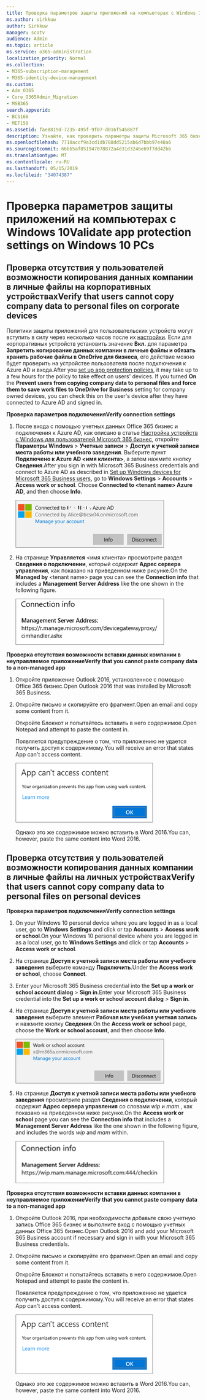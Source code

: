 ```yaml
---
title: Проверка параметров защиты приложений на компьютерах с Windows 10
ms.author: sirkkuw
author: Sirkkuw
manager: scotv
audience: Admin
ms.topic: article
ms.service: o365-administration
localization_priority: Normal
ms.collection:
- M365-subscription-management
- M365-identity-device-management
ms.custom:
- Adm_O365
- Core_O365Admin_Migration
- MSB365
search.appverid:
- BCS160
- MET150
ms.assetid: fae8819d-7235-495f-9f07-d016f545887f
description: Узнайте, как проверить параметры защиты Microsoft 365 бизнес-приложений на устройствах с Windows 10.
ms.openlocfilehash: 7710accf9a3cd1db788dd5215ab6d7bbb97e48a6
ms.sourcegitcommit: 66bb5af851947078872a4d31d3246e69f7dd42bb
ms.translationtype: MT
ms.contentlocale: ru-RU
ms.lasthandoff: 05/15/2019
ms.locfileid: "34074387"
---
```

# <a name="validate-app-protection-settings-on-windows-10-pcs"></a><span data-ttu-id="fe6e8-103">Проверка параметров защиты приложений на компьютерах с Windows 10</span><span class="sxs-lookup"><span data-stu-id="fe6e8-103">Validate app protection settings on Windows 10 PCs</span></span>

## <a name="verify-that-users-cannot-copy-company-data-to-personal-files-on-corporate-devices"></a><span data-ttu-id="fe6e8-104">Проверка отсутствия у пользователей возможности копирования данных компании в личные файлы на корпоративных устройствах</span><span class="sxs-lookup"><span data-stu-id="fe6e8-104">Verify that users cannot copy company data to personal files on corporate devices</span></span>

<span data-ttu-id="fe6e8-p101">Политики защиты приложений для пользовательских устройств могут вступить в силу через несколько часов после их [настройки](protection-settings-for-windows-10-devices.md). Если для корпоративных устройств установить значение **Вкл.** для параметра **Запретить копирование данных компании в личные файлы и обязать хранить рабочие файлы в OneDrive для бизнеса**, его действие можно будет проверить на устройстве пользователя после подключения к Azure AD и входа.</span><span class="sxs-lookup"><span data-stu-id="fe6e8-p101">After you [set up app protection policies](protection-settings-for-windows-10-devices.md), it may take up to a few hours for the policy to take effect on users' devices. If you turned **On** the **Prevent users from copying company data to personal files and force them to save work files to OneDrive for Business** setting for company owned devices, you can check this on the user's device after they have connected to Azure AD and signed in.</span></span> 
  
 <span data-ttu-id="fe6e8-107">**Проверка параметров подключения**</span><span class="sxs-lookup"><span data-stu-id="fe6e8-107">**Verify connection settings**</span></span>
  
1. <span data-ttu-id="fe6e8-p102">После входа с помощью учетных данных Office 365 бизнес и подключения к Azure AD, как описано в статье [Настройка устройств с Windows для пользователей Microsoft 365 бизнес](set-up-windows-devices.md), откройте **Параметры Windows** \> **Учетные записи** \> **Доступ к учетной записи места работы или учебного заведения**. Выберите пункт **Подключено к Azure AD \<имя клиента\>**, а затем нажмите кнопку **Сведения**.</span><span class="sxs-lookup"><span data-stu-id="fe6e8-p102">After you sign in with Microsoft 365 Business credentials and connect to Azure AD as described in [Set up Windows devices for Microsoft 365 Business users](set-up-windows-devices.md), go to **Windows Settings** \> **Accounts** \> **Access work or school**. Choose **Connected to \<tenant name\> Azure AD**, and then choose **Info**.</span></span>
    
    ![Click or tap Info on the Connected to Azure AD dialog.](media/a36ede2b-d1a0-4d4e-8ea7-af39b4b63890.png)
  
2. <span data-ttu-id="fe6e8-111">На странице **Управляется** \<имя клиента\> просмотрите раздел **Сведения о подключении**, который содержит **Адрес сервера управления**, как показано на приведенном ниже рисунке.</span><span class="sxs-lookup"><span data-stu-id="fe6e8-111">On the **Managed by** \<tenant name\> page you can see the **Connection info** that includes a **Management Server Address** like the one shown in the following figure.</span></span> 
    
    ![Managed by page shows connection info of the device manager URL.](media/47515a8e-2d0c-4bea-99f0-6b2545b88a11.png)
  
 <span data-ttu-id="fe6e8-113">**Проверка отсутствия возможности вставки данных компании в неуправляемое приложение**</span><span class="sxs-lookup"><span data-stu-id="fe6e8-113">**Verify that you cannot paste company data to a non-managed app**</span></span>
  
1. <span data-ttu-id="fe6e8-114">Откройте приложение Outlook 2016, установленное с помощью Office 365 бизнес.</span><span class="sxs-lookup"><span data-stu-id="fe6e8-114">Open Outlook 2016 that was installed by Microsoft 365 Business.</span></span>
    
2. <span data-ttu-id="fe6e8-115">Откройте письмо и скопируйте его фрагмент.</span><span class="sxs-lookup"><span data-stu-id="fe6e8-115">Open an email and copy some content from it.</span></span>
    
    <span data-ttu-id="fe6e8-116">Откройте Блокнот и попытайтесь вставить в него содержимое.</span><span class="sxs-lookup"><span data-stu-id="fe6e8-116">Open Notepad and attempt to paste the content in.</span></span>
    
    <span data-ttu-id="fe6e8-117">Появляется предупреждение о том, что приложению не удается получить доступ к содержимому.</span><span class="sxs-lookup"><span data-stu-id="fe6e8-117">You will receive an error that states App can't access content.</span></span>
    
    ![A dialog that states app can't access content when you paste into an unmanaged app.](media/5e82b154-cf2f-43c8-ae80-b45d8ad80e56.png)
  
    <span data-ttu-id="fe6e8-119">Однако это же содержимое можно вставить в Word 2016.</span><span class="sxs-lookup"><span data-stu-id="fe6e8-119">You can, however, paste the same content into Word 2016.</span></span>
    
## <a name="verify-that-users-cannot-copy-company-data-to-personal-files-on-personal-devices"></a><span data-ttu-id="fe6e8-120">Проверка отсутствия у пользователей возможности копирования данных компании в личные файлы на личных устройствах</span><span class="sxs-lookup"><span data-stu-id="fe6e8-120">Verify that users cannot copy company data to personal files on personal devices</span></span>

 <span data-ttu-id="fe6e8-121">**Проверка параметров подключения**</span><span class="sxs-lookup"><span data-stu-id="fe6e8-121">**Verify connection settings**</span></span>
  
1. <span data-ttu-id="fe6e8-122">On your Windows 10 personal device where you are logged in as a local user, go to **Windows Settings** and click or tap **Accounts** \> **Access work or school**.</span><span class="sxs-lookup"><span data-stu-id="fe6e8-122">On your Windows 10 personal device where you are logged in as a local user, go to **Windows Settings** and click or tap **Accounts** \> **Access work or school**.</span></span>
    
2. <span data-ttu-id="fe6e8-123">На странице **Доступ к учетной записи места работы или учебного заведения** выберите команду **Подключить**.</span><span class="sxs-lookup"><span data-stu-id="fe6e8-123">Under the **Access work or school**, choose **Connect**.</span></span>
    
3. <span data-ttu-id="fe6e8-124">Enter your Microsoft 365 Business credential into the **Set up a work or school account dialog** \> **Sign in**.</span><span class="sxs-lookup"><span data-stu-id="fe6e8-124">Enter your Microsoft 365 Business credential into the **Set up a work or school account dialog** \> **Sign in**.</span></span>
    
4. <span data-ttu-id="fe6e8-125">На странице **Доступ к учетной записи места работы или учебного заведения** выберите элемент **Рабочая или учебная учетная запись** и нажмите кнопку **Сведения**.</span><span class="sxs-lookup"><span data-stu-id="fe6e8-125">On the **Access work or school** page, choose the **Work or school account**, and then choose **Info**.</span></span>
    
    ![Click or tap Info on the Work or school account dalog.](media/63bd8b32-cb32-4afa-8ce0-6070ac403abc.png)
  
5. <span data-ttu-id="fe6e8-127">На странице **Доступ к учетной записи места работы или учебного заведения** просмотрите раздел **Сведения о подключении**, который содержит **Адрес сервера управления** со словами  *wip*  и  *mam*  , как показано на приведенном ниже рисунке.</span><span class="sxs-lookup"><span data-stu-id="fe6e8-127">On the **Access work or school** page you can see the **Connection info** that includes a **Management Server Address** like the one shown in the following figure, and includes the words  *wip*  and  *mam*  within.</span></span> 
    
    ![Managed by page shows connection info URL that includes the words mam and wpi.](media/abd4eaf4-44fa-4538-a3e8-1e0d331dfe1e.png)
  
 <span data-ttu-id="fe6e8-129">**Проверка отсутствия возможности вставки данных компании в неуправляемое приложение**</span><span class="sxs-lookup"><span data-stu-id="fe6e8-129">**Verify that you cannot paste company data to a non-managed app**</span></span>
  
1. <span data-ttu-id="fe6e8-130">Откройте Outlook 2016, при необходимости добавьте свою учетную запись Office 365 бизнес и выполните вход с помощью учетных данных Office 365 бизнес.</span><span class="sxs-lookup"><span data-stu-id="fe6e8-130">Open Outlook 2016 and add your Microsoft 365 Business account if necessary and sign in with your Microsoft 365 Business credentials.</span></span>
    
2. <span data-ttu-id="fe6e8-131">Откройте письмо и скопируйте его фрагмент.</span><span class="sxs-lookup"><span data-stu-id="fe6e8-131">Open an email and copy some content from it.</span></span>
    
    <span data-ttu-id="fe6e8-132">Откройте Блокнот и попытайтесь вставить в него содержимое.</span><span class="sxs-lookup"><span data-stu-id="fe6e8-132">Open Notepad and attempt to paste the content in.</span></span>
    
    <span data-ttu-id="fe6e8-133">Появляется предупреждение о том, что приложению не удается получить доступ к содержимому.</span><span class="sxs-lookup"><span data-stu-id="fe6e8-133">You will receive an error that states App can't access content.</span></span>
    
    ![A dialog that states app can't access content when you paste into an unmanaged app.](media/5e82b154-cf2f-43c8-ae80-b45d8ad80e56.png)
  
    <span data-ttu-id="fe6e8-135">Однако это же содержимое можно вставить в Word 2016.</span><span class="sxs-lookup"><span data-stu-id="fe6e8-135">You can, however, paste the same content into Word 2016.</span></span>
    

